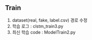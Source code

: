 ## Train

1. dataset(real, fake, label.csv) 경로 수정
2. 학습 로그 : clstm_train3.py
3. 최신 학습 code : ModelTrain2.py